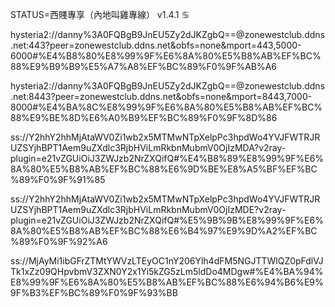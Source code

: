 STATUS=西賤專享（內地叫雞專線） v1.4.1 ♋

hysteria2://danny%3A0FQBgB9JnEU5Zy2dJKZgbQ==@zonewestclub.ddns.net:443?peer=zonewestclub.ddns.net&obfs=none&mport=443,5000-6000#%E4%B8%80%E8%99%9F%E6%8A%80%E5%B8%AB%EF%BC%88%E9%B9%B9%E5%A7%A8%EF%BC%89%F0%9F%AB%A6

hysteria2://danny%3A0FQBgB9JnEU5Zy2dJKZgbQ==@zonewestclub.ddns.net:8443?peer=zonewestclub.ddns.net&obfs=none&mport=8443,7000-8000#%E4%BA%8C%E8%99%9F%E6%8A%80%E5%B8%AB%EF%BC%88%E9%BE%8D%E6%A0%B9%EF%BC%89%F0%9F%8D%86

ss://Y2hhY2hhMjAtaWV0Zi1wb2x5MTMwNTpXelpPc3hpdWo4YVJFWTRJRUZSYjhBPT1Aem9uZXdlc3RjbHViLmRkbnMubmV0OjIzMDA?v2ray-plugin=e21vZGUiOiJ3ZWJzb2NrZXQifQ#%E4%B8%89%E8%99%9F%E6%8A%80%E5%B8%AB%EF%BC%88%E6%9D%BE%E8%A5%BF%EF%BC%89%F0%9F%91%85

ss://Y2hhY2hhMjAtaWV0Zi1wb2x5MTMwNTpXelpPc3hpdWo4YVJFWTRJRUZSYjhBPT1Aem9uZXdlc3RjbHViLmRkbnMubmV0OjIzMDE?v2ray-plugin=e21vZGUiOiJ3ZWJzb2NrZXQifQ#%E5%9B%9B%E8%99%9F%E6%8A%80%E5%B8%AB%EF%BC%88%E6%B4%97%E9%9D%A2%EF%BC%89%F0%9F%92%A6

ss://MjAyMi1ibGFrZTMtYWVzLTEyOC1nY206Ylh4dFM5NGJTTWlQZ0pFdlVJTk1xZz09QHpvbmV3ZXN0Y2x1Yi5kZG5zLm5ldDo4MDgw#%E4%BA%94%E8%99%9F%E6%8A%80%E5%B8%AB%EF%BC%88%E6%94%B6%E9%9F%B3%EF%BC%89%F0%9F%93%BB
